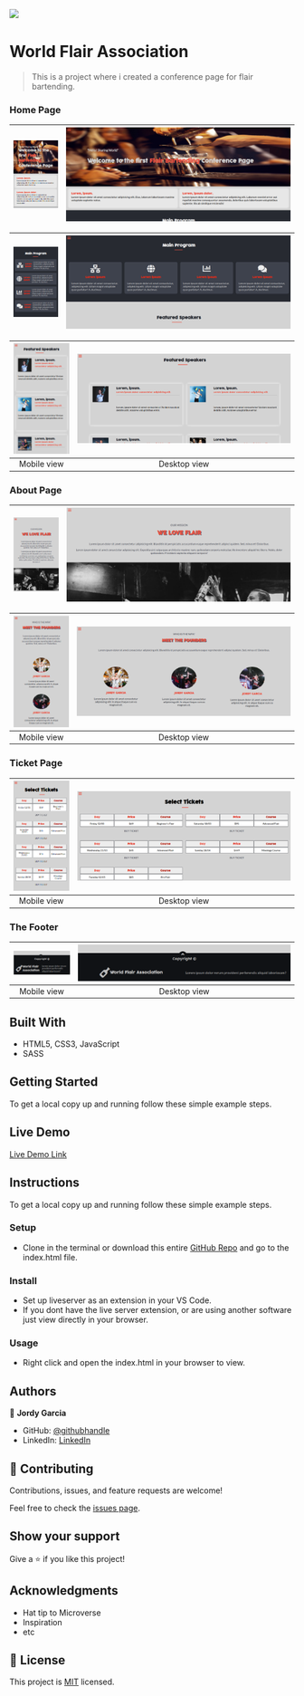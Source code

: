 ![](https://img.shields.io/badge/myapp-blueviolet)

# World Flair Association

> This is a project where i created a conference page for flair bartending.

### Home Page
| ![screenshot](assets/main-mobile-top.PNG) | ![screenshot](assets/Main-desktop-top.PNG) |
|:---:|:---:|
 
| ![screenshot](assets/main-mobile-middle.PNG) | ![screenshot](assets/Main-desktop-middle.PNG) |
|:---:|:---:|
 
| ![screenshot](assets/main-mobile-bottom.PNG) | ![screenshot](assets/Main-desktop-bottom.PNG) |
|:---:|:---:|
| Mobile view | Desktop view |

### About Page
| ![screenshot](assets/about-mobile-top.PNG) | ![screenshot](assets/about-desktop-top.PNG) |
|:---:|:---:|
 
| ![screenshot](assets/about-mobile-middle.PNG) | ![screenshot](assets/about-desktop-middle.PNG) |
|:---:|:---:|
| Mobile view | Desktop view |

### Ticket Page
| ![screenshot](assets/ticket-mobile-top.PNG) | ![screenshot](assets/ticket-desktop-top.PNG) |
|:---:|:---:|
| Mobile view | Desktop view |
### The Footer
| ![screenshot](assets/footer-mobile.PNG) | ![screenshot](assets/footer-desktop.PNG) |
|:---:|:---:|
| Mobile view | Desktop view |
## Built With

- HTML5, CSS3, JavaScript
- SASS


## Getting Started


To get a local copy up and running follow these simple example steps.
## Live Demo

[Live Demo Link](https://garciajordy.github.io/WFA-Conference-Platform/)

## Instructions
To get a local copy up and running follow these simple example steps.

### Setup
- Clone in the terminal or download this entire [GitHub Repo](https://github.com/garciajordy/WFA-Conference-Platform) and go to the index.html file.

### Install
- Set up liveserver as an extension in your VS Code.
- If you dont have the live server extension, or are using another software just view directly in your browser.

### Usage
- Right click and open the index.html in your browser to view.


## Authors


👤 **Jordy Garcia**

- GitHub: [@githubhandle](https://github.com/garciajordy)
- LinkedIn: [LinkedIn](https://www.linkedin.com/in/jordy-garcia-675849206/)


## 🤝 Contributing

Contributions, issues, and feature requests are welcome!

Feel free to check the [issues page](https://github.com/garciajordy/WFA-Conference-Platform/issues).

## Show your support

Give a ⭐️ if you like this project!

## Acknowledgments

- Hat tip to Microverse
- Inspiration
- etc

## 📝 License

This project is [MIT](./LICENSE) licensed.
